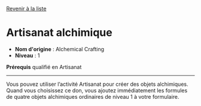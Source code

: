 [Revenir à la liste](..)

# Artisanat alchimique

 * **Nom d'origine** : Alchemical Crafting
 * **Niveau** : 1


<p><strong>Prérequis</strong> qualifié en Artisanat</p>
<hr>
<p>Vous pouvez utiliser l’activité Artisanat pour créer des objets alchimiques. Quand vous choisissez ce don, vous ajoutez immédiatement les formules de quatre objets alchimiques ordinaires de niveau 1 à votre formulaire.</p>